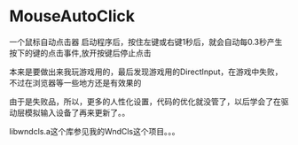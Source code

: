 MouseAutoClick
==============
  一个鼠标自动点击器
  启动程序后，按住左键或右键1秒后，就会自动每0.3秒产生按下的键的点击事件,放开按键后停止点击


  本来是要做出来我玩游戏用的，最后发现游戏用的DirectInput，在游戏中失败，不过在浏览器等一些地方还是有效果的


  由于是失败品，所以，更多的人性化设置，代码的优化就没管了，以后学会了在驱动层模拟输入设备了再来更新了。。


  libwndcls.a这个库参见我的WndCls这个项目。。。
  

